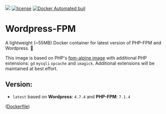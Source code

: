 [![](https://images.microbadger.com/badges/image/opendream/wordpress-fpm.svg)](https://microbadger.com/images/opendream/wordpress-fpm)
[![license](https://img.shields.io/github/license/opendream/wordpress-fpm.svg)](https://github.com/opendream/wordpress-fpm)
[![Docker Automated buil](https://img.shields.io/docker/automated/opendream/wordpress-fpm.svg)](https://hub.docker.com/r/opendream/wordpress-fpm/)

# Wordpress-FPM
A lightweight (~55MB) Docker container for latest version of PHP-FPM and Wordpress. 🙏

This image is based on PHP's [fpm-alpine image](https://hub.docker.com/_/php/) with additional PHP extensions: `gd` `mysqli` `opcache` and `imagick`. Additional extensions will be maintained at best effort.

## Version:

* `latest` based on **Wordpress**: `4.7.4` and **PHP-FPM**: `7.1.4`

 ([Dockerfile](https://github.com/opendream/wordpress-fpm/blob/master/Dockerfile))
